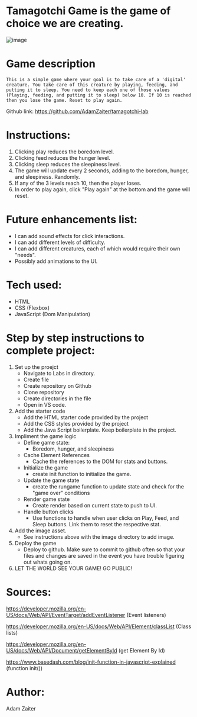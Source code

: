 # Tamagotchi Game is the game of choice we are creating. 

![image](https://github.com/AdamZaiter/tamagotchi-lab/assets/161236340/5da677a3-9be1-4b32-8a5a-b89cbe95996f)


# Game description
    This is a simple game where your goal is to take care of a 'digital' creature. You take care of this creature by playing, feeding, and putting it to sleep. You need to keep each one of those values (Playing, feeding, and putting it to sleep) below 10. If 10 is reached then you lose the game. Reset to play again.

Github link: https://github.com/AdamZaiter/tamagotchi-lab

# Instructions: 
1. Clicking play reduces the boredom level.
2. Clicking feed reduces the hunger level. 
3. Clicking sleep reduces the sleepiness level. 
4. The game will update every 2 seconds, adding to the boredom, hunger, and sleepiness. Randomly. 
5. If any of the 3 levels reach 10, then the player loses.
6. In order to play again, click "Play again" at the bottom and the game will reset.

# Future enhancements list:
- I can add sound effects for click interactions.
- I can add different levels of difficulty.
- I can add different creatures, each of which would require their own "needs".
- Possibly add animations to the UI.

# Tech used:
- HTML
- CSS (Flexbox)
- JavaScript (Dom Manipulation)

# Step by step instructions to complete project:
1. Set up the proejct
    - Navigate to Labs in directory.
    - Create file
    - Create repository on Github
    - Clone repository 
    - Create directories in the file
    -  Open in VS code.
2. Add the starter code
    - Add the HTML starter code provided by the project
    - Add the CSS styles provided by the project 
    - Add the Java Script boilerplate. Keep boilerplate in the project.
3. Impliment the game logic
    - Define game state:
        - Boredom, hunger, and sleepiness
    - Cache Element References
        - Cache the references to the DOM for stats and buttons.
    - Initialize the game
        - create init function to initialize the game.
    - Update the game state
        - create the rungame function to update state and check for the "game over" conditions
    - Render game state
        - Create render based on current state to push to UI.
    - Handle button clicks
        - Use functions to handle when user clicks on Play, Feed, and Sleep buttons. Link them to reset the respective stat.
4. Add the image asset.
    - See instructions above with the image directory to add image.
5. Deploy the game
    - Deploy to github. Make sure to commit to github often so that your files and changes are saved in the event you have trouble figuring out whats going on.
6. LET THE WORLD SEE YOUR GAME! GO PUBLIC!


# Sources:

https://developer.mozilla.org/en-US/docs/Web/API/EventTarget/addEventListener (Event listeners)

https://developer.mozilla.org/en-US/docs/Web/API/Element/classList (Class lists)

https://developer.mozilla.org/en-US/docs/Web/API/Document/getElementById (get Element By Id)

https://www.basedash.com/blog/init-function-in-javascript-explained (function init()) 

# Author:
Adam Zaiter
